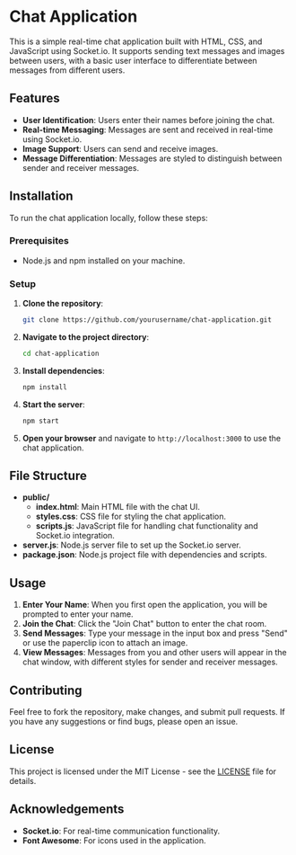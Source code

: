 # Chat Application

This is a simple real-time chat application built with HTML, CSS, and JavaScript using Socket.io. It supports sending text messages and images between users, with a basic user interface to differentiate between messages from different users.

## Features

- **User Identification**: Users enter their names before joining the chat.
- **Real-time Messaging**: Messages are sent and received in real-time using Socket.io.
- **Image Support**: Users can send and receive images.
- **Message Differentiation**: Messages are styled to distinguish between sender and receiver messages.

## Installation

To run the chat application locally, follow these steps:

### Prerequisites

- Node.js and npm installed on your machine.

### Setup

1. **Clone the repository**:
   ```bash
   git clone https://github.com/yourusername/chat-application.git
   ```

2. **Navigate to the project directory**:
   ```bash
   cd chat-application
   ```

3. **Install dependencies**:
   ```bash
   npm install
   ```

4. **Start the server**:
   ```bash
   npm start
   ```

5. **Open your browser** and navigate to `http://localhost:3000` to use the chat application.

## File Structure

- **public/**
  - **index.html**: Main HTML file with the chat UI.
  - **styles.css**: CSS file for styling the chat application.
  - **scripts.js**: JavaScript file for handling chat functionality and Socket.io integration.
- **server.js**: Node.js server file to set up the Socket.io server.
- **package.json**: Node.js project file with dependencies and scripts.

## Usage

1. **Enter Your Name**: When you first open the application, you will be prompted to enter your name.
2. **Join the Chat**: Click the "Join Chat" button to enter the chat room.
3. **Send Messages**: Type your message in the input box and press "Send" or use the paperclip icon to attach an image.
4. **View Messages**: Messages from you and other users will appear in the chat window, with different styles for sender and receiver messages.

## Contributing

Feel free to fork the repository, make changes, and submit pull requests. If you have any suggestions or find bugs, please open an issue.

## License

This project is licensed under the MIT License - see the [LICENSE](LICENSE) file for details.

## Acknowledgements

- **Socket.io**: For real-time communication functionality.
- **Font Awesome**: For icons used in the application.
